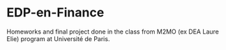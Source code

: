 # EDP-en-Finance
Homeworks and final project done in the class from M2MO (ex DEA Laure Elie) program at  Université de Paris. 
